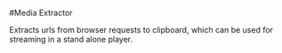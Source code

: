 #Media Extractor

Extracts urls from browser requests to clipboard, which can be used for streaming in a stand alone player.